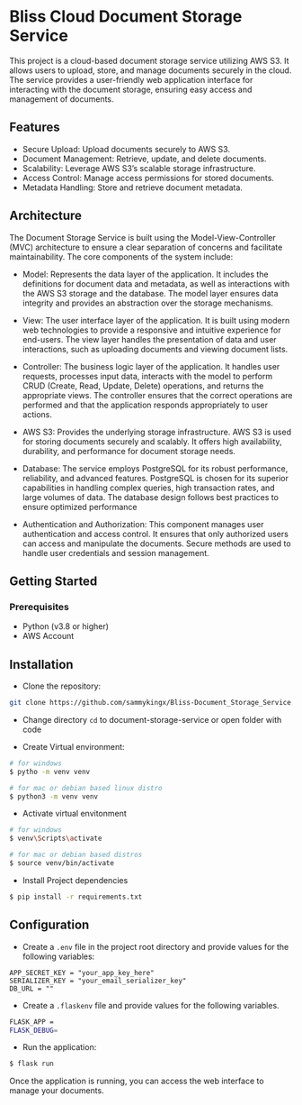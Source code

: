 # Bliss Cloud Document Storage Service

This project is a cloud-based document storage service utilizing AWS S3. It allows users to upload, store, and manage documents securely in the cloud. The service provides a user-friendly web application interface for interacting with the document storage, ensuring easy access and management of documents.

## Features
- Secure Upload: Upload documents securely to AWS S3.
- Document Management: Retrieve, update, and delete documents.
- Scalability: Leverage AWS S3’s scalable storage infrastructure.
- Access Control: Manage access permissions for stored documents.
- Metadata Handling: Store and retrieve document metadata.

## Architecture

The Document Storage Service is built using the Model-View-Controller (MVC) architecture to ensure a clear separation of concerns and facilitate maintainability. The core components of the system include:

- Model: Represents the data layer of the application. It includes the definitions for document data and metadata, as well as interactions with the AWS S3 storage and the database. The model layer ensures data integrity and provides an abstraction over the storage mechanisms.

- View: The user interface layer of the application. It is built using modern web technologies to provide a responsive and intuitive experience for end-users. The view layer handles the presentation of data and user interactions, such as uploading documents and viewing document lists.

- Controller: The business logic layer of the application. It handles user requests, processes input data, interacts with the model to perform CRUD (Create, Read, Update, Delete) operations, and returns the appropriate views. The controller ensures that the correct operations are performed and that the application responds appropriately to user actions.

- AWS S3: Provides the underlying storage infrastructure. AWS S3 is used for storing documents securely and scalably. It offers high availability, durability, and performance for document storage needs.

- Database: The service employs PostgreSQL for its robust performance, reliability, and advanced features. PostgreSQL is chosen for its superior capabilities in handling complex queries, high transaction rates, and large volumes of data. The database design follows best practices to ensure optimized performance

- Authentication and Authorization: This component manages user authentication and access control. It ensures that only authorized users can access and manipulate the documents. Secure methods are used to handle user credentials and session management.


## Getting Started

### Prerequisites
- Python (v3.8 or higher)
- AWS Account

## Installation

- Clone the repository:
```bash
git clone https://github.com/sammykingx/Bliss-Document_Storage_Service.git
```
- Change directory `cd` to document-storage-service or open folder with code

- Create Virtual environment:
```bash
# for windows
$ pytho -m venv venv

# for mac or debian based linux distro
$ python3 -m venv venv
```

- Activate virtual envitonment
```bash
# for windows
$ venv\Scripts\activate

# for mac or debian based distros
$ source venv/bin/activate
```

- Install Project dependencies
```bash
$ pip install -r requirements.txt
```


## Configuration

- Create a `.env` file in the project root directory and provide values for the following variables:
```
APP_SECRET_KEY = "your_app_key_here"
SERIALIZER_KEY = "your_email_serializer_key"
DB_URL = ""
```
- Create a `.flaskenv` file and provide values for the following variables.
```bash
FLASK_APP = 
FLASK_DEBUG= 
```

- Run the application:
```zsh
$ flask run
```

Once the application is running, you can access the web interface to manage your documents.